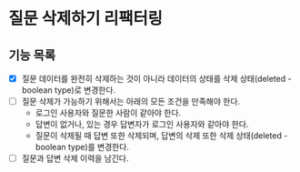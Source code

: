 # 질문 삭제하기 리팩터링
## 기능 목록
* [X] 질문 데이터를 완전히 삭제하는 것이 아니라 데이터의 상태를 삭제 상태(deleted - boolean type)로 변경한다.
* [ ] 질문 삭제가 가능하기 위해서는 아래의 모든 조건을 만족해야 한다.
  * 로그인 사용자와 질문한 사람이 같아야 한다.
  * 답변이 없거나, 있는 경우 답변자가 로그인 사용자와 같아야 한다.
  * 질문이 삭제될 때 답변 또한 삭제되며, 답변의 삭제 또한 삭제 상태(deleted - boolean type)를 변경한다.
* [ ] 질문과 답변 삭제 이력을 남긴다.
